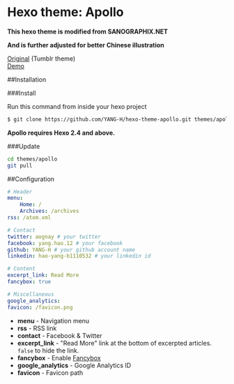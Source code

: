 Hexo theme: Apollo
=================

**This hexo theme is modified from SANOGRAPHIX.NET**

**And is further adjusted for better Chinese illustration**

[Original](https://github.com/sanographix/tumblr/tree/master/apollo) (Tumblr theme)  
[Demo](http://howyoung.info/)


##Installation

###Install

Run this command from inside your hexo project
``` bash
$ git clone https://github.com/YANG-H/hexo-theme-apollo.git themes/apollo
```

**Apollo requires Hexo 2.4 and above.**

###Update

``` bash
cd themes/apollo
git pull
```

##Configuration

``` yml
# Header
menu:
    Home: /
    Archives: /archives
rss: /atom.xml

# Contact
twitter: aognay # your twitter
facebook: yang.hao.12 # your facebook
github: YANG-H # your github account name
linkedin: hao-yang-b1110532 # your linkedin id

# Content
excerpt_link: Read More
fancybox: true

# Miscellaneous
google_analytics:
favicon: /favicon.png
```

- **menu** - Navigation menu
- **rss** - RSS link
- **contact** - Facebook & Twitter
- **excerpt_link** - "Read More" link at the bottom of excerpted articles. `false` to hide the link.
- **fancybox** - Enable [Fancybox](http://fancyapps.com/fancybox/)
- **google_analytics** - Google Analytics ID
- **favicon** - Favicon path
